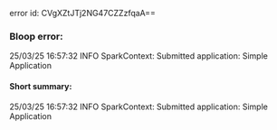 error id: CVgXZtJTj2NG47CZZzfqaA==
### Bloop error:

25/03/25 16:57:32 INFO SparkContext: Submitted application: Simple Application
#### Short summary: 

25/03/25 16:57:32 INFO SparkContext: Submitted application: Simple Application